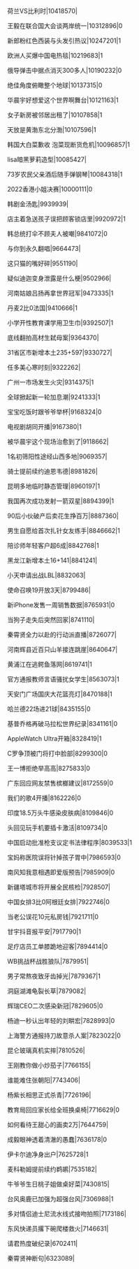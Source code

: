 荷兰VS比利时|10418570|

王毅在联合国大会谈两岸统一|10312896|0

新郎粉红色西装与头发引热议|10247201|1

欧洲人买爆中国电热毯|10219683|1

俄导弹击中据点消灭300多人|10190232|0

绝佳角度俯瞰整个地球|10137315|0

华晨宇好想爱这个世界啊舞台|10121163|1

女子新房被邻居出租了|10107858|1

天放是黄渤东北分渤|10107596|1

韩国大白菜歉收 泡菜现断货危机|10096857|1

lisa暗黑萝莉造型|10085427|

73岁农民父亲酒后随手弹钢琴|10084318|1

2022香港小姐决赛|10000111|0

韩剧金汤匙|9939939|

店主着急送孩子误把顾客锁店里|9920972|1

韩总统打伞不顾夫人被嘲|9841072|0

与你到永久翻唱|9664473|

这只猫的嘴好碎|9551190|

疑似迪迦变身泄露是什么梗|9502966|

河南姑娘吕扬再拿世界冠军|9473335|1

丹麦2比0法国|9410666|1

小学开性教育课学用卫生巾|9392507|1

底线翻拍高材生弑母案|9364370|

31省区市新增本土235+597|9330727|

任多美心寒时刻|9322262|

广州一市场发生火灾|9314375|1

全球掀起新一轮加息潮|9241333|1

宝宝吃饭时跟爷爷举杯|9168324|0

电视剧胡同开播|9167380|1

被华晨宇这个现场治愈到了|9118662|

1名初筛阳性途经山西多地|9069357|

骑士提前续约迪恩韦德|8981826|

昆明多地临时静态管理|8960197|1

我国再次成功发射一箭双星|8894399|1

90后小伙破产后卖花生挣百万|8887360|

男生自愿给首次扎针女友练手|8846662|1

陪诊师年轻客户超6成|8842768|1

黑龙江新增本土16+141|8841241|

小天申请出战LBL|8832063|

使命召唤19开放3天|8799486|

新iPhone发售一周销售数据|8765931|0

当狗子走失后突然回家|8741110|

秦霄贤全力以赴的行动派直播|8726077|

河南辉县近百只山羊接连跳崖|8640647|

黄浦江在逃鳄鱼落网|8619741|1

官方通报教师言语骚扰女学生|8563073|1

天安门广场国庆大花篮亮灯|8470188|1

哈兰德22场进21球|8435155|0

基普乔格再破马拉松世界纪录|8341161|0

AppleWatch Ultra开箱|8328419|1

C罗争顶被门将打中脸部|8299300|0

王一博拒绝举高高|8275833|0

广东回应网友禁售槟榔建议|8172559|0

我们的歌4开播|8162226|0

印度18.5万头牛感染皮肤病|8109846|0

头回见玩手机要插卡激活|8109734|0

中国启动批准枪支议定书法律程序|8039533|1

宝妈称医院误将针掉孩子胃中|7986593|0

南风知我意相遇即爱版预告|7985909|0

新疆塔城市将开展全民核检|7928507|

中国女排3比0阿根廷女排|7922746|0

当老公误花10元私房钱|7921711|0

甘宇抖音报平安|7917790|1

足疗店员工单膝跪地迎客|7894414|0

WB挑战杯战胜狼队|7879951|

男子常熬夜致牙齿掉光|7879367|1

洞庭湖滩龟裂长草|7879082|

辉瑞CEO二次感染新冠|7829605|0

杨迪一秒认出年轻的刘畊宏|7828993|0

上海警方通报持刀故意杀人案|7823022|0

昆仑玻璃真机实摔|7810526|

王刚教你做小炒茄子|7766155|

谁能难住张朝阳|7743406|

杨紫长相思正式杀青|7726196|

教育局回应家长给全班换桌椅|7716629|0

如何看待王甜心的画卖2万|7644759|

成毅眼神透着清澈的愚蠢|7636178|0

伊卡尔迪净身出户|7625728|1

麦科勒姆提前续约鹈鹕|7535182|

牛爷爷生日桃子姐做桌好菜|7430815|

台风奥鹿已加强为超强台风|7306988|1

多对情侣迪士尼流水线式接吻拍照|7173186|

东风快递员撂下碗爬楼救火|7146631|

请君热度破纪录|6702411|

秦霄贤神断句|6323089|

